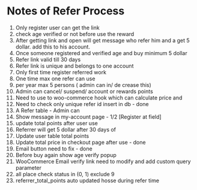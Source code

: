 # Notes of Refer Process

1. Only register user can get the link
2. check age verified or not before use the reward
3. After getting link and open will get message who refer him and a get 5 dollar. add this to his account.
4. Once someone registered and verified age and buy minimum 5 dollar 
5. Refer link valid till 30 days
6. Refer link is unique and belongs to one account
7. Only first time register referred work
8. One time max one refer can use
9. per year max 5 persons ( admin can in/ de crease this) 
10. Admin can cancel/ suspend/ account or rewards points
11. Need to use to woo-commerce hook which can calculate price and 
12. Need to check only unique refer id insert in db - done
13. A Refer table - Admin can 
14. Show message in my-account page - 1/2
[Register at field]
15. update total points after user use 
16. Referrer will get 5 dollar after 30 days of 
17. Update user table total points
18. Update total price in checkout page after use - done
19. Email button need to fix - done
20. Before buy again show age verify popup
21. WooCommerce Email verify link need to modify and add custom query parameter
22. all place check status in (0, 1) exclude 9
23. referrer_total_points auto updated hosse during refer time